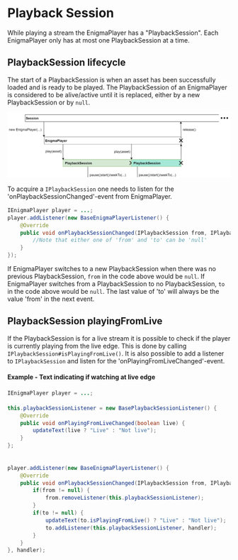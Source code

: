 # Playback Session

While playing a stream the EnigmaPlayer has a "PlaybackSession". Each EnigmaPlayer only has at most
one PlaybackSession at a time.

## PlaybackSession lifecycle
The start of a PlaybackSession is when an asset has been successfully loaded and is ready to be
played. The PlaybackSession of an EnigmaPlayer is considered to be alive/active until it is replaced,
either by a new PlaybackSession or by `null`.

![stateDiagram](images/PlaybackSession_lifecycles.png "PlaybackSession lifecycle")

To acquire a `IPlaybackSession` one needs to listen for the 'onPlaybackSessionChanged'-event from EnigmaPlayer.
```java
IEnigmaPlayer player = ...;
player.addListener(new BaseEnigmaPlayerListener() {
    @Override
    public void onPlaybackSessionChanged(IPlaybackSession from, IPlaybackSession to) {
        //Note that either one of 'from' and 'to' can be 'null'
    }
});
```
If EnigmaPlayer switches to a new PlaybackSession when there was no previous PlaybackSession,
`from` in the code above would be `null`. If EnigmaPlayer switches from a PlaybackSession to no PlaybackSession,
`to` in the code above would be `null`. The last value of 'to' will always be the value 'from' in
the next event.

## PlaybackSession playingFromLive

If the PlaybackSession is for a live stream it is possible to check if the player is currently
playing from the live edge. This is done by calling `IPlaybackSession#isPlayingFromLive()`. It is
also possible to add a listener to `IPlaybackSession` and listen for the 'onPlayingFromLiveChanged'-event.

#### Example - Text indicating if watching at live edge
```java
IEnigmaPlayer player = ...;

this.playbackSessionListener = new BasePlaybackSessionListener() {
    @Override
    public void onPlayingFromLiveChanged(boolean live) {
        updateText(live ? "Live" : "Not live");
    }
};


player.addListener(new BaseEnigmaPlayerListener() {
    @Override
    public void onPlaybackSessionChanged(IPlaybackSession from, IPlaybackSession to) {
        if(from != null) {
            from.removeListener(this.playbackSessionListener);
        }
        if(to != null) {
            updateText(to.isPlayingFromLive() ? "Live" : "Not live");
            to.addListener(this.playbackSessionListener, handler);
        }
    }
}, handler);
```